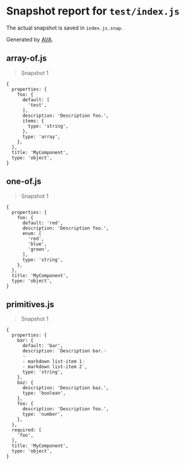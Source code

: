 # Snapshot report for `test/index.js`

The actual snapshot is saved in `index.js.snap`.

Generated by [AVA](https://ava.li).

## array-of.js

> Snapshot 1

    {
      properties: {
        foo: {
          default: [
            'test',
          ],
          description: 'Description foo.',
          items: {
            type: 'string',
          },
          type: 'array',
        },
      },
      title: 'MyComponent',
      type: 'object',
    }

## one-of.js

> Snapshot 1

    {
      properties: {
        foo: {
          default: 'red',
          description: 'Description foo.',
          enum: [
            'red',
            'blue',
            'green',
          ],
          type: 'string',
        },
      },
      title: 'MyComponent',
      type: 'object',
    }

## primitives.js

> Snapshot 1

    {
      properties: {
        bar: {
          default: 'bar',
          description: `Description bar.␊
          ␊
          - markdown list-item 1␊
          - markdown list-item 2`,
          type: 'string',
        },
        baz: {
          description: 'Description baz.',
          type: 'boolean',
        },
        foo: {
          description: 'Description foo.',
          type: 'number',
        },
      },
      required: [
        'foo',
      ],
      title: 'MyComponent',
      type: 'object',
    }
